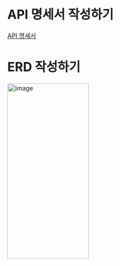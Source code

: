 # API 명세서 작성하기    
[API 명세서](https://documenter.getpostman.com/view/27301593/2sB3QNpU4u#4bab3e1b-8803-40f3-a0ed-ff16106bb095)

# ERD 작성하기   
<img width="184" height="394" alt="image" src="https://github.com/user-attachments/assets/f379e75f-3d73-465d-abb2-709902a2d42d" />
